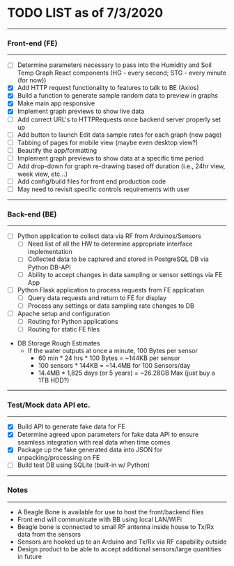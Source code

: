 # TODO LIST as of 7/3/2020
---------------------------------------------------------------------
### Front-end (FE)
---------------------------------------------------------------------
- [ ] Determine parameters necessary to pass into the Humidity and Soil Temp Graph React components (HG - every second; STG - every minute (for now))
- [x] Add HTTP request functionality to features to talk to BE (Axios)
- [x] Build a function to generate sample random data to preview in graphs
- [x] Make main app responsive
- [x] Implement graph previews to show live data
- [ ] Add correct URL's to HTTPRequests once backend server properly set up
- [ ] Add button to launch Edit data sample rates for each graph (new page)
- [ ] Tabbing of pages for mobile view (maybe even desktop view?)
- [ ] Beautify the app/formatting
- [ ] Implement graph previews to show data at a specific time period
- [ ] Add drop-down for graph re-drawing based off duration (i.e., 24hr view, week view, etc...)
- [ ] Add config/build files for front end production code
- [ ] May need to revisit specific controls requirements with user

---------------------------------------------------------------------
### Back-end (BE)
---------------------------------------------------------------------
- [ ] Python application to collect data via RF from Arduinos/Sensors
  - [ ] Need list of all the HW to determine appropriate interface implementation
  - [ ] Collected data to be captured and stored in PostgreSQL DB via Python DB-API
  - [ ] Ability to accept changes in data sampling or sensor settings via FE App
- [ ] Python Flask application to process requests from FE application
  - [ ] Query data requests and return to FE for display
  - [ ] Process any settings or data sampling rate changes to DB
- [ ] Apache setup and configuration
    - [ ] Routing for Python applications
    - [ ] Routing for static FE files
- DB Storage Rough Estimates
  - If the water outputs at once a minute, 100 Bytes per sensor
    - 60 min * 24 hrs * 100 Bytes = ~144KB per sensor
    - 100 sensors * 144KB = ~14.4MB for 100 Sensors/day
    - 14.4MB * 1,825 days (or 5 years) = ~26.28GB Max (just buy a 1TB HDD?)

---------------------------------------------------------------------
### Test/Mock data API etc.
---------------------------------------------------------------------
- [x] Build API to generate fake data for FE
- [x] Determine agreed upon parameters for fake data API to ensure seamless integration with real data when time comes
- [x] Package up the fake generated data into JSON for unpacking/processing on FE
- [ ] Build test DB using SQLite (built-in w/ Python)

---------------------------------------------------------------------
### Notes
---------------------------------------------------------------------
- A Beagle Bone is available for use to host the front/backend files
- Front end will communicate with BB using local LAN/WiFi
- Beagle bone is connected to small RF antenna inside house to Tx/Rx data from the sensors
- Sensors are hooked up to an Arduino and Tx/Rx via RF capability outside
- Design product to be able to accept additional sensors/large quantities in future
